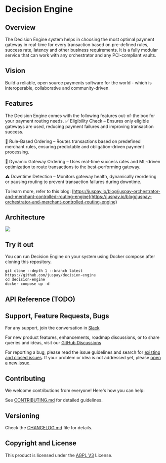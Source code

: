 # Decision Engine 
## Overview 

The Decision Engine system helps in choosing the most optimal payment gateway in real-time for every transaction based on pre-defined rules, success rate, latency and other business requirements. It is a fully modular service that can work with any orchestrator and any PCI-compliant vaults.

## Vision 

Build a reliable, open source payments software for the world \- which is interoperable, collaborative and community-driven.

## Features

The Decision Engine comes with the following features out-of-the box for your payment routing needs. 
✅ Eligibility Check – Ensures only eligible gateways are used, reducing payment failures and improving transaction success.

📌 Rule-Based Ordering – Routes transactions based on predefined merchant rules, ensuring predictable and obligation-driven payment processing.

🔄 Dynamic Gateway Ordering – Uses real-time success rates and ML-driven optimization to route transactions to the best-performing gateway.

⚠️ Downtime Detection – Monitors gateway health, dynamically reordering or pausing routing to prevent transaction failures during downtime.

To learn more, refer to this blog: [https://juspay.io/blog/juspay-orchestrator-and-merchant-controlled-routing-engine](https://juspay.io/blog/juspay-orchestrator-and-merchant-controlled-routing-engine)  


## Architecture 

![](https://cdn.sanity.io/images/9sed75bn/production/fd872ae5b086e7a60011ad9d4d5c7988e1084d03-1999x1167.png)  

## Try it out

You can run Decision Engine on your system using Docker compose after cloning this repository. 

```shell
git clone --depth 1 --branch latest https://github.com/juspay/decision-engine
cd decision-engine
docker compose up -d
```



## API Reference (TODO)

   

## Support, Feature Requests, Bugs 

For any support, join the conversation in [Slack](https://join.slack.com/t/hyperswitch-io/shared_invite/zt-2jqxmpsbm-WXUENx022HjNEy~Ark7Orw)
     
For new product features, enhancements, roadmap discussions, or to share queries and ideas, visit our [GitHub Discussions](https://github.com/juspay/decision-engine/discussions)

For reporting a bug, please read the issue guidelines and search for [existing and closed issues]. If your problem or idea is not addressed yet, please [open a new issue].

[existing and closed issues]: https://github.com/juspay/decision-engine/issues
[open a new issue]: https://github.com/juspay/decision-engine/issues/new/choose
 

## Contributing

We welcome contributions from everyone\! Here's how you can help:

See [CONTRIBUTING.md](CONTRIBUTING.md) for detailed guidelines.

## Versioning

Check the [CHANGELOG.md](CHANGELOG.md) file for details.

## Copyright and License

This product is licensed under the [AGPL V3](LICENSE) License.
